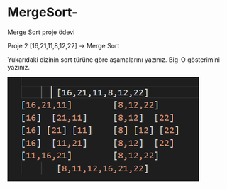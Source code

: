 # MergeSort-
Merge Sort proje ödevi

Proje 2
[16,21,11,8,12,22] -> Merge Sort

Yukarıdaki dizinin sort türüne göre aşamalarını yazınız.
Big-O gösterimini yazınız.

<img src="https://github.com/zepzincirli/MergeSort-/blob/main/MergeSort.PNG">

